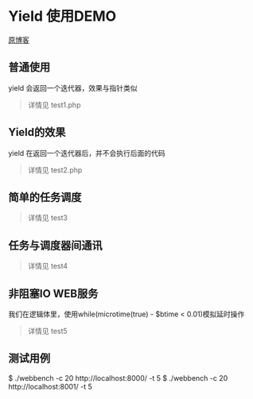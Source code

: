 # Yield 使用DEMO

[原博客](http://www.laruence.com/2015/05/28/3038.html)

## 普通使用
yield 会返回一个迭代器，效果与指针类似
> 详情见 test1.php

## Yield的效果
yield 在返回一个迭代器后，并不会执行后面的代码
> 详情见 test2.php

## 简单的任务调度
> 详情见 test3

## 任务与调度器间通讯
> 详情见 test4

## 非阻塞IO WEB服务
我们在逻辑体里，使用while(microtime(true) - $btime <  0.01)模拟延时操作
> 详情见 test5

## 测试用例
$ ./webbench -c 20 http://localhost:8000/ -t 5
$ ./webbench -c 20 http://localhost:8001/ -t 5
